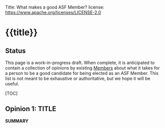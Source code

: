 Title: What makes a good ASF Member?
license: https://www.apache.org/licenses/LICENSE-2.0

# {{title}}

## Status

This page is a work-in-progress draft.  When complete, it is anticipated to
contain a collection of opinions by existing [Members](members) about what it
takes for a person to be a good candidate for being elected as an ASF Member.
This list is not meant to be exhaustive or authoritative, but we hope it will
be useful.

[TOC]

## Opinion 1: __TITLE__

__SUMMARY__

